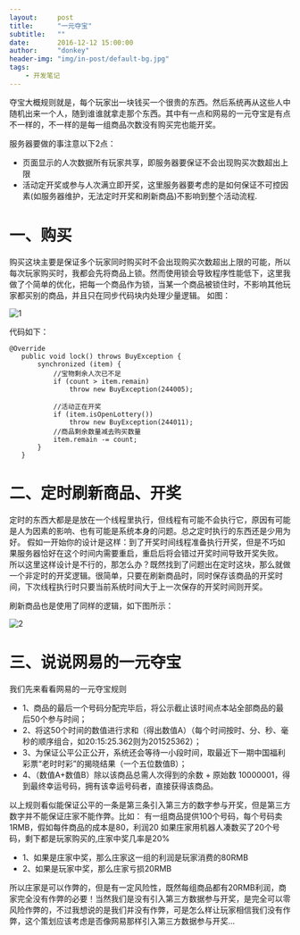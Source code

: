 ```yaml
---
layout:     post
title:      "一元夺宝"
subtitle:   ""
date:       2016-12-12 15:00:00
author:     "donkey"
header-img: "img/in-post/default-bg.jpg"
tags:
    - 开发笔记
---
```

   
  夺宝大概规则就是，每个玩家出一块钱买一个很贵的东西。然后系统再从这些人中随机出来一个人，随到谁谁就拿走那个东西。其中有一点和网易的一元夺宝是有点不一样的，不一样的是每一组商品次数没有购买完也能开奖。
   
  服务器要做的事注意以下2点：
  * 页面显示的人次数据所有玩家共享，即服务器要保证不会出现购买次数超出上限
  * 活动定开奖或参与人次满立即开奖，这里服务器要考虑的是如何保证不可控因素(如服务器维护，无法定时开奖和刷新商品)不影响到整个活动流程.
   
# 一、购买

   购买这块主要是保证多个玩家同时购买时不会出现购买次数超出上限的可能，所以每次玩家购买时，我都会先将商品上锁。然而使用锁会导致程序性能低下，这里我做了个简单的优化，把每一个商品作为锁，当某一个商品被锁住时，不影响其他玩家都买别的商品，并且只在同步代码块内处理少量逻辑。
 如图：
    
 ![1](http://liulongling.github.io/img/in-post/2016-12/1.jpg)
    
  代码如下：
  
```
@Override  
   public void lock() throws BuyException {  
       synchronized (item) {  
           //宝物剩余人次已不足  
           if (count > item.remain)  
               throw new BuyException(244005);  
  
           //活动正在开奖  
           if (item.isOpenLottery())  
               throw new BuyException(244011);  
           //商品剩余数量减去购买数量  
           item.remain -= count;  
       }  
   }  
```

# 二、定时刷新商品、开奖

   定时的东西大都是是放在一个线程里执行，但线程有可能不会执行它，原因有可能是人为因素的影响、也有可能是系统本身的问题。总之定时执行的东西还是少用为好。
 假如一开始你的设计是这样：到了开奖时间线程准备执行开奖，但是不巧如果服务器恰好在这个时间内需要重启，重启后将会错过开奖时间导致开奖失败。
 所以这里这样设计是不行的，那怎么办？既然找到了问题出在定时这块，那么就做一个非定时的开奖逻辑。很简单，只要在刷新商品时，同时保存该商品的开奖时间，下次线程执行时只要当前系统时间大于上一次保存的开奖时间则开奖。
 
 刷新商品也是使用了同样的逻辑，如下图所示：
     
 ![2](http://liulongling.github.io/img/in-post/2017-1/1.jpg)
    

    
# 三、说说网易的一元夺宝

   我们先来看看网易的一元夺宝规则
   
  * 1、商品的最后一个号码分配完毕后，将公示截止该时间点本站全部商品的最后50个参与时间；
  * 2、将这50个时间的数值进行求和（得出数值A）（每个时间按时、分、秒、毫秒的顺序组合，如20:15:25.362则为201525362）；
  * 3、为保证公平公正公开，系统还会等待一小段时间，取最近下一期中国福利彩票“老时时彩”的揭晓结果（一个五位数值B）；
  * 4、（数值A+数值B）除以该商品总需人次得到的余数 + 原始数 10000001，得到最终幸运号码，拥有该幸运号码者，直接获得该商品。

  以上规则看似能保证公平的一条是第三条引入第三方的数字参与开奖，但是第三方数字并不能保证庄家不能作弊。比如：
   有一组商品提供100个号码，每个号码卖1RMB，假如每件商品的成本是80，利润20
  如果庄家用机器人凑数买了20个号码，剩下都是玩家购买的,庄家中奖几率是20%
  
  * 1、如果是庄家中奖，那么庄家这一组的利润是玩家消费的80RMB
  * 2、如果是玩家中奖，那么庄家亏损20RMB
  
   所以庄家是可以作弊的，但是有一定风险性，既然每组商品都有20RMB利润，商家完全没有作弊的必要！当然我们是没有引入第三方数据参与开奖，是完全可以零风险作弊的，不过我想说的是我们并没有作弊，可是怎么样让玩家相信我们没有作弊，这个策划应该考虑是否像网易那样引入第三方数据参与开奖...
